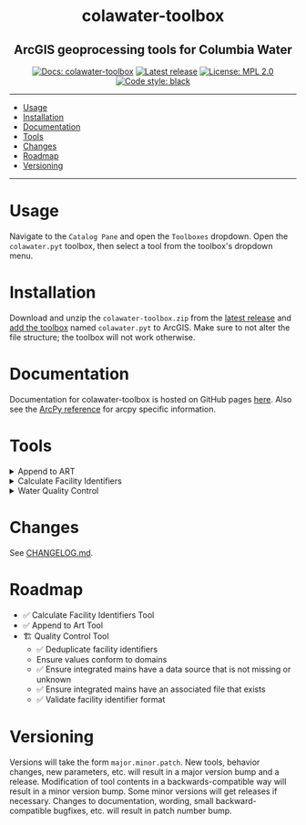 ﻿<h1 align="center">colawater-toolbox</h1>
<h2 align="center">ArcGIS geoprocessing tools for Columbia Water</h2>
<p align="center">
<a href="https://sfx86.github.io/colawater-toolbox/"><img alt="Docs: colawater-toolbox" src="https://img.shields.io/badge/docs-colawater--toolbox-purple"></a>
<a href="https://github.com/sfx86/colawater-toolbox/releases/"><img alt="Latest release" src="https://img.shields.io/github/v/release/sfx86/colawater-toolbox"></a>
<a href="https://opensource.org/licenses/MPL-2.0"><img alt="License: MPL 2.0" src="https://img.shields.io/badge/license-MPL_2.0-brightgreen"></a>
<a href="https://github.com/psf/black"><img alt="Code style: black" src="https://img.shields.io/badge/code%20style-black-000000"></a>
</p>

---

* [Usage](#usage)
* [Installation](#installation)
* [Documentation](#documentation)
* [Tools](#tools)
* [Changes](#changes)
* [Roadmap](#roadmap)
* [Versioning](#versioning)

---

# Usage

Navigate to the `Catalog Pane` and open the `Toolboxes` dropdown.
Open the `colawater.pyt` toolbox, then select a tool from the toolbox's dropdown menu.

# Installation

Download and unzip the `colawater-toolbox.zip` from the [latest release][releases]
and [add the toolbox][add-a-toolbox] named `colawater.pyt` to ArcGIS. 
Make sure to not alter the file structure; the toolbox will not work otherwise.

# Documentation

Documentation for colawater-toolbox is hosted on GitHub pages [here][docs].
Also see the [ArcPy reference][arcpy-reference] for arcpy specific information.

# Tools

<details>
<summary>Append to ART</summary>
Appends new water mains to the Asset Reference Drawing Table using this
field mapping:

| Source      | ART Destination    |
|-------------|--------------------|
| city_file   | FILELOCATIONCITY   |
| DATASOURCE  | DRAWINGTYPE        |
| INSTALLDATE | DRAWINGDATE        |
| FACILIITYID | ASSETFACILITYID    |
| COMMENTS    | SCANNAME           |
| cw2020_file | FILELOCATIONCW2020 |
</details>

<details>
<summary>Calculate Facility Identifiers</summary>
Automatically calculate the facility identifier fields according to the below table:

| Layer          | Facility ID | Facility ID Index |
|----------------|-------------|-------------------|
| Casings        | ✅          | ✅                |
| Control Valves | ✅          | ✅                |
| Fittings       | ✅          | ✅                |
| Hydrants       | ✅          | ✅                |
| Service Lines  | ✅          | ❌                |
| Structures     | ✅          | ❌                |
| System Valves  | ✅          | ❌                |
| Water Mains    | ✅          | ✅                |
</details>

<details>
<summary>Water Quality Control</summary>
Available quality control checks:

* Check if the associated file exists for all integrated water mains 
* Check if the data source is set and not unknown for all integrated water mains 
* Find incorrectly formatted facility identifiers for all layers
</details>

# Changes

See [CHANGELOG.md][changelog].

# Roadmap
* ✅ Calculate Facility Identifiers Tool
* ✅ Append to Art Tool
* 🏗 Quality Control Tool
    * ✅ Deduplicate facility identifiers
    * Ensure values conform to domains
    * ✅ Ensure integrated mains have a data source that is not missing or unknown 
    * ✅ Ensure integrated mains have an associated file that exists
    * ✅ Validate facility identifier format

# Versioning

Versions will take the form `major.minor.patch`.
New tools, behavior changes, new parameters, etc. will result in a major version bump and a release.
Modification of tool contents in a backwards-compatible way will result in a minor version bump.
Some minor versions will get releases if necessary.
Changes to documentation, wording, small backward-compatible bugfixes, etc. will result in patch number bump.

[add-a-toolbox]: https://pro.arcgis.com/en/pro-app/latest/help/projects/connect-to-a-toolbox.htm
[arcpy-reference]: https://pro.arcgis.com/en/pro-app/latest/arcpy/main/arcgis-pro-arcpy-reference.htm
[changelog]: https://github.com/sfx86/colawater-toolbox/blob/main/CHANGELOG.md
[releases]: https://github.com/sfx86/colawater-toolbox/releases
[docs]: https://sfx86.github.io/colawater-toolbox
